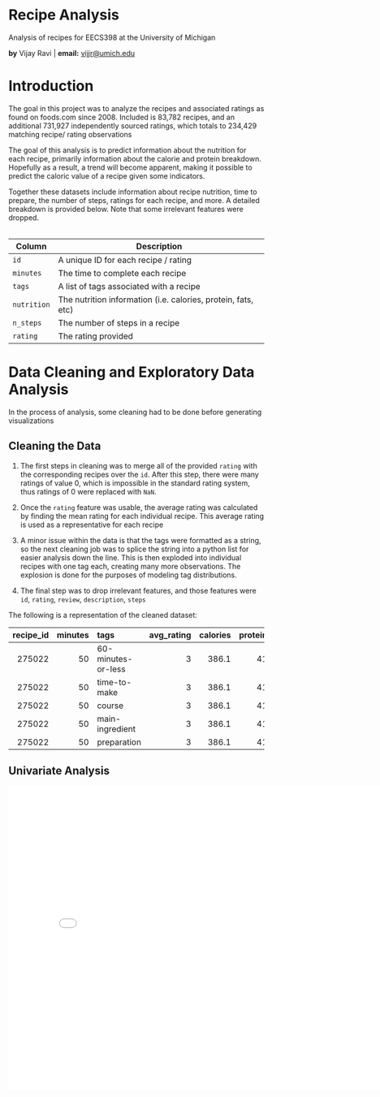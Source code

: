 
# Recipe Analysis

Analysis of recipes for EECS398 at the University of Michigan

**by** Vijay Ravi \| **email:** <a href="mailto:vijjr@umich.edu">vijjr@umich.edu</a>

# Introduction

The goal in this project was to analyze the recipes and associated ratings as found on foods.com since 2008. Included is 83,782 recipes, and an additional 731,927 independently sourced ratings, which totals to 234,429 matching recipe/ rating observations

The goal of this analysis is to predict information about the nutrition for each recipe, primarily information about the calorie and protein breakdown. Hopefully as a result, a trend will become apparent, making it possible to predict the caloric value of a recipe given some indicators. 

Together these datasets include information about recipe nutrition, time to prepare, the number of steps, ratings for each recipe, and more. A detailed breakdown is provided below. Note that some irrelevant features were dropped. 
<br><br>

| Column | Description |
| ----------- | ----------- |
| `id` | A unique ID for each recipe / rating |
| `minutes` | The time to complete each recipe |
| `tags` | A list of tags associated with a recipe |
| `nutrition` | The nutrition information (i.e. calories, protein, fats, etc) |
| `n_steps` | The number of steps in a recipe |
| `rating` | The rating provided |

# Data Cleaning and Exploratory Data Analysis

In the process of analysis, some cleaning had to be done before generating visualizations

## Cleaning the Data

1. The first steps in cleaning was to merge all of the provided `rating` with the corresponding recipes over the `id`. After this step, there were many ratings of value 0, which is impossible in the standard rating system, thus ratings of 0 were replaced with `NaN`.

2. Once the `rating` feature was usable, the average rating was calculated by finding the mean rating for each individual recipe. This average rating is used as a representative for each recipe

3. A minor issue within the data is that the tags were formatted as a string, so the next cleaning job was to splice the string into a python list for easier analysis down the line. This is then exploded into individual recipes with one tag each, creating many more observations. The explosion is done for the purposes of modeling tag distributions.

4. The final step was to drop irrelevant features, and those features were `id`, `rating`, `review`, `description`, `steps`

The following is a representation of the cleaned dataset:

|   recipe_id |   minutes | tags               |   avg_rating |   calories |   protein |   n_steps |
|------------:|----------:|:-------------------|-------------:|-----------:|----------:|----------:|
|      275022 |        50 | 60-minutes-or-less |            3 |      386.1 |        41 |        11 |
|      275022 |        50 | time-to-make       |            3 |      386.1 |        41 |        11 |
|      275022 |        50 | course             |            3 |      386.1 |        41 |        11 |
|      275022 |        50 | main-ingredient    |            3 |      386.1 |        41 |        11 |
|      275022 |        50 | preparation        |            3 |      386.1 |        41 |        11 |

## Univariate Analysis

<iframe
  src="assets/top-10-tags.html"
  style="background: none transparent; background-color: transparent; background: transparent"
  allowtransparency="true"
  width="800"
  height="600"
  frameborder="0"
></iframe>
